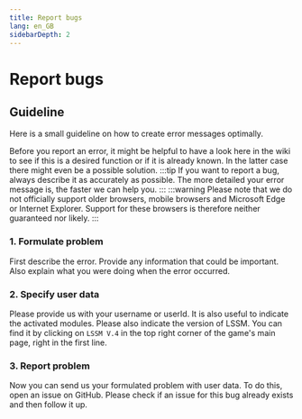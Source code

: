 ```yaml
---
title: Report bugs
lang: en_GB
sidebarDepth: 2
---
```


# Report bugs

## Guideline
Here is a small guideline on how to create error messages optimally.

Before you report an error, it might be helpful to have a look here in the wiki to see if this is a desired function or if it is already known. In the latter case there might even be a possible solution.
:::tip
If you want to report a bug, always describe it as accurately as possible. The more detailed your error message is, the faster we can help you.
:::
:::warning
Please note that we do not officially support older browsers, mobile browsers and Microsoft Edge or Internet Explorer. Support for these browsers is therefore neither guaranteed nor likely.
:::

### 1. Formulate problem
First describe the error. Provide any information that could be important. Also explain what you were doing when the error occurred.

### 2. Specify user data
Please provide us with your username or userId. It is also useful to indicate the activated modules. Please also indicate the version of LSSM. You can find it by clicking on `LSSM V.4` in the top right corner of the game's main page, right in the first line.

### 3. Report problem
Now you can send us your formulated problem with user data. To do this, open an issue on <a :href="$theme.variables.github + '/issues'" target="_blank">GitHub</a>. Please check if an issue for this bug already exists and then follow it up.

<!-- ==START_FOOTER== Do NOT edit anything below this line! Any edits will be removed as content is auto generated! -->
[lssm.status]: https://status.lss-manager.de/
[lssm.discord]: https://discord.gg/RcTNjpB
[lssm.userscript]: https://v4.lss-manager.de/lssm-v4.user.js
[lssm.donations]: https://donate.lss-manager.de/
[docs]: https://docs.lss-manager.de/
[docs.apps]: /en_GB/apps/
[docs.appstore]: /en_GB/appstore/
[docs.bugs]: /en_GB/bugs/
[docs.error_report]: /en_GB/error_report/
[docs.faq]: /en_GB/faq/
[docs.metadata]: /en_GB/metadata/
[docs.other]: /en_GB/other/
[docs.settings]: /en_GB/settings/
[docs.suggestions]: /en_GB/suggestions/
[docs.support]: /en_GB/support/
[games.self]: https://missionchief.co.uk
[tampermonkey]: https://tampermonkey.net/
[github]: https://github.com/LSS-Manager/LSSM-V.4
[github.issues]: https://github.com/LSS-Manager/LSSM-V.4/issues
[github.issues.open]: https://github.com/LSS-Manager/LSSM-V.4/issues?q=is%3Aissue+is%3Aopen+label%3Abug